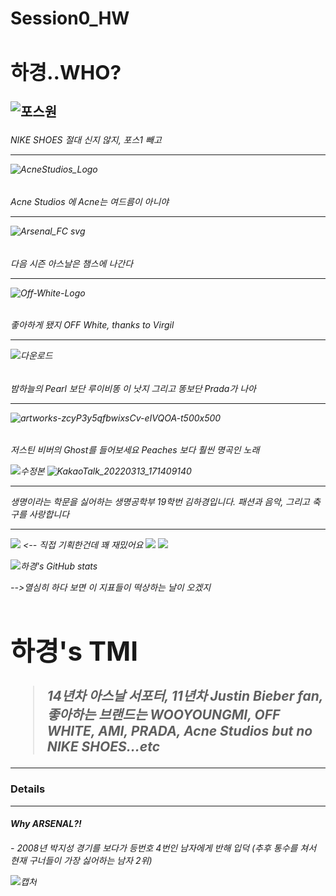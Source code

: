 <h1> Session0_HW
  
**<h2> 하경..WHO?** 
  --- 
![포스원](https://user-images.githubusercontent.com/101272176/158051808-8dbd6062-2f20-4a20-acff-998379529d99.PNG)
<h6> NIKE SHOES 절대 신지 않지, 포스1 빼고 

---
  ![AcneStudios_Logo](https://user-images.githubusercontent.com/101272176/158051700-b2db0e60-dd6f-43a0-8403-757b4addd0a5.png) 
  <h6> Acne Studios 에 Acne는 여드름이 아니야  

  ---
![Arsenal_FC svg](https://user-images.githubusercontent.com/101272176/158051748-b1e47f4b-7536-4f54-bf1a-4b96dc15eb90.png)
    <h6>  다음 시즌 아스날은 챔스에 나간다
      
 ---
  ![Off-White-Logo](https://user-images.githubusercontent.com/101272176/158051886-5aa40fa4-15f8-40b2-8acf-63bb48516f9d.png)

 <h6> 좋아하게 됐지 OFF White, thanks to Virgil
   
 ---
  ![다운로드](https://user-images.githubusercontent.com/101272176/158051944-fb67059b-65e4-4d5d-9cd2-9a7b2f154da5.png)
 
  <h6> 밤하늘의 Pearl 보단 루이비똥 이 낫지 그리고 똥보단 Prada가 나아
    
    
  ---
    
  ![artworks-zcyP3y5qfbwixsCv-eIVQOA-t500x500](https://user-images.githubusercontent.com/101272176/158051979-ac3e32fd-0b51-4091-91fc-f4475b7f2dd3.jpg)

 <h6> 저스틴 비버의 Ghost를 들어보세요 Peaches 보다 훨씬 명곡인 노래
  
  
![수정본](https://user-images.githubusercontent.com/101272176/158050890-8c9b908e-34f0-4edc-b415-86827e1e887c.jpg)
![KakaoTalk_20220313_171409140](https://user-images.githubusercontent.com/101272176/158051098-dbf4af95-78ed-42a4-aeeb-dbfd385ceb2d.jpg)


  
---
<h10>*생명이라는 학문을 싫어하는 생명공학부 19학번 김하경입니다. 패션과 음악, 그리고 축구를 사랑합니다*

  ---
  <a href="https://www.instagram.com/codyon_official/" target="_blank"><img src="https://img.shields.io/badge/패션mbti CODYON-8000ff?style=plastic&logo=로고&logoColor=로고색상"/></a> <-- 직접 기획한건데 꽤 재밌어요
   <a href="https://www.arsenal.com/men/players/" target="_blank"><img src="https://img.shields.io/badge/아스날 복덩이들-ff0000?style=plastic&logo=로고&logoColor=로고색상"/></a>
    <a href="https://www.instagram.com/willbeagangsta/" target="_blank"><img src="https://img.shields.io/badge/인스타 맞팔해요!-ff00ff?style=plastic&logo=로고&logoColor=로고색상"/></a>
  
  
  ![하경's GitHub stats](https://github-readme-stats.vercel.app/api?username=willbeagangsta&show_icons=true&theme=radical) 
  
<h10> -->열심히 하다 보면 이 지표들이 떡상하는 날이 오겠지


**<h1> 하경's TMI**
  ---
> *<h7> 14년차 아스날 서포터, 11년차 Justin Bieber fan, 좋아하는 브랜드는 WOOYOUNGMI, OFF WHITE, AMI, PRADA, Acne Studios but no NIKE SHOES...etc*
  ---
  <h3> Details
    
 ---
 *<h4> Why ARSENAL?!*
    
  <h6> - 2008년 박지성 경기를 보다가 등번호 4번인 남자에게 반해 입덕
    (추후 통수를 쳐서 현재 구너들이 가장 싫어하는 남자 2위)
    
![캡처](https://user-images.githubusercontent.com/101272176/158051490-5f7a4358-effe-4a10-adf8-2ba982b65efa.PNG)

